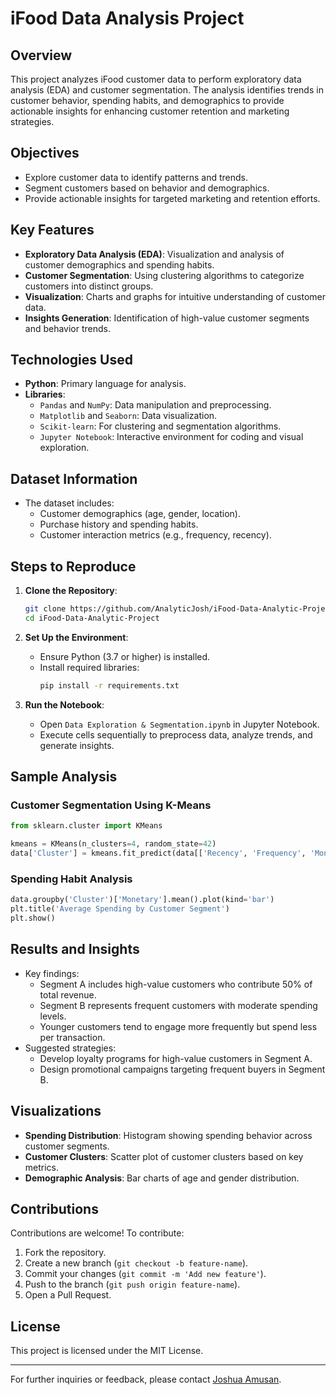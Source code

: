 # iFood Data Analysis Project

## **Overview**

This project analyzes iFood customer data to perform exploratory data analysis (EDA) and customer segmentation. The analysis identifies trends in customer behavior, spending habits, and demographics to provide actionable insights for enhancing customer retention and marketing strategies.

## **Objectives**

- Explore customer data to identify patterns and trends.
- Segment customers based on behavior and demographics.
- Provide actionable insights for targeted marketing and retention efforts.

## **Key Features**

- **Exploratory Data Analysis (EDA)**: Visualization and analysis of customer demographics and spending habits.
- **Customer Segmentation**: Using clustering algorithms to categorize customers into distinct groups.
- **Visualization**: Charts and graphs for intuitive understanding of customer data.
- **Insights Generation**: Identification of high-value customer segments and behavior trends.

## **Technologies Used**

- **Python**: Primary language for analysis.
- **Libraries**:
  - `Pandas` and `NumPy`: Data manipulation and preprocessing.
  - `Matplotlib` and `Seaborn`: Data visualization.
  - `Scikit-learn`: For clustering and segmentation algorithms.
  - `Jupyter Notebook`: Interactive environment for coding and visual exploration.

## **Dataset Information**

- The dataset includes:
  - Customer demographics (age, gender, location).
  - Purchase history and spending habits.
  - Customer interaction metrics (e.g., frequency, recency).

## **Steps to Reproduce**

1. **Clone the Repository**:

   ```bash
   git clone https://github.com/AnalyticJosh/iFood-Data-Analytic-Project.git
   cd iFood-Data-Analytic-Project
   ```

2. **Set Up the Environment**:

   - Ensure Python (3.7 or higher) is installed.
   - Install required libraries:
     ```bash
     pip install -r requirements.txt
     ```

3. **Run the Notebook**:

   - Open `Data Exploration & Segmentation.ipynb` in Jupyter Notebook.
   - Execute cells sequentially to preprocess data, analyze trends, and generate insights.

## **Sample Analysis**

### Customer Segmentation Using K-Means

```python
from sklearn.cluster import KMeans

kmeans = KMeans(n_clusters=4, random_state=42)
data['Cluster'] = kmeans.fit_predict(data[['Recency', 'Frequency', 'Monetary']])
```

### Spending Habit Analysis

```python
data.groupby('Cluster')['Monetary'].mean().plot(kind='bar')
plt.title('Average Spending by Customer Segment')
plt.show()
```

## **Results and Insights**

- Key findings:
  - Segment A includes high-value customers who contribute 50% of total revenue.
  - Segment B represents frequent customers with moderate spending levels.
  - Younger customers tend to engage more frequently but spend less per transaction.
- Suggested strategies:
  - Develop loyalty programs for high-value customers in Segment A.
  - Design promotional campaigns targeting frequent buyers in Segment B.

## **Visualizations**

- **Spending Distribution**: Histogram showing spending behavior across customer segments.
- **Customer Clusters**: Scatter plot of customer clusters based on key metrics.
- **Demographic Analysis**: Bar charts of age and gender distribution.

## **Contributions**

Contributions are welcome! To contribute:

1. Fork the repository.
2. Create a new branch (`git checkout -b feature-name`).
3. Commit your changes (`git commit -m 'Add new feature'`).
4. Push to the branch (`git push origin feature-name`).
5. Open a Pull Request.

## **License**

This project is licensed under the MIT License.

---

For further inquiries or feedback, please contact [Joshua Amusan](mailto\:joshuaanalyst2@gmail.com).

